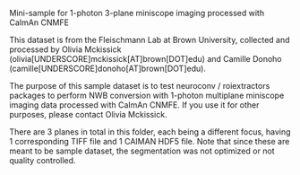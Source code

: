 Mini-sample for 1-photon 3-plane miniscope imaging processed with CaImAn CNMFE

This dataset is from the Fleischmann Lab at Brown University, collected and processed by Olivia Mckissick (olivia[UNDERSCORE]mckissick[AT]brown[DOT]edu) and Camille Donoho (camille[UNDERSCORE]donoho[AT]brown[DOT]edu).

The purpose of this sample dataset is to test neuroconv / roiextractors packages to perform NWB conversion with 1-photon multiplane miniscope imaging data processed with CaImAn CNMFE. If you use it for other purposes, please contact Olivia Mckissick.

There are 3 planes in total in this folder, each being a different focus, having 1 corresponding TIFF file and 1 CAIMAN HDF5 file. Note that since these are meant to be sample dataset, the segmentation was not optimized or not quality controlled.
